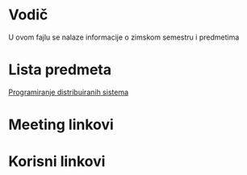 # Vodič
U ovom fajlu se nalaze informacije o zimskom semestru i predmetima

# Lista predmeta
[Programiranje distribuiranih sistema][PDS]  

[//]: # ( Svaki folder predmeta mora imati fajl "Vodič_predmet.md" i u njemu naslov "Vodič". U suprotnom, kod koji je gore naveden za link ka predmetu neće biti ispravan jer on pokazuje ka tom fajlu i spomenutom naslovu koji je u njemu. Ovaj komentar kao i sve ostale koji Vam nisu potrebni možete obrisati )

# Meeting linkovi

[//]: # ( [Predmet 1 - Predavanje][meeting-{skracenica_naziva_predmeta}-p]  )

[//]: # ( [Predmet 1 - Vezbe][meeting-{skracenica_naziva_predmeta}-v]  )


# Korisni linkovi

[//]: # ([Moodle stranica][moodle stranica])



[//]: # (---------------------------------------------------------)

[//]: # (-------------U ovom delu se nalaze reference-------------)

[//]: # (---------------------------------------------------------)



[//]: # ( Lista predmeta reference )

[PDS]: ./PDS/Vodi%C4%8D_predmet.md#vodi%C4%8D



[//]: # ( Meeting reference )

[meeting-{skracenica_naziva_predmeta}-p]: place.holder

[meeting-{skracenica_naziva_predmeta}-v]: place.holder



[//]: # ( Korisni linkovi reference )

[moodle stranica]: https://imi.pmf.kg.ac.rs/moodle/course/index.php?categoryid={id_stranice}


